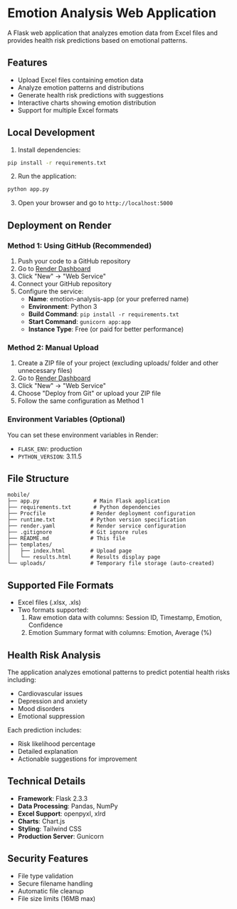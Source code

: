 # Emotion Analysis Web Application

A Flask web application that analyzes emotion data from Excel files and provides health risk predictions based on emotional patterns.

## Features

- Upload Excel files containing emotion data
- Analyze emotion patterns and distributions
- Generate health risk predictions with suggestions
- Interactive charts showing emotion distribution
- Support for multiple Excel formats

## Local Development

1. Install dependencies:
```bash
pip install -r requirements.txt
```

2. Run the application:
```bash
python app.py
```

3. Open your browser and go to `http://localhost:5000`

## Deployment on Render

### Method 1: Using GitHub (Recommended)

1. Push your code to a GitHub repository
2. Go to [Render Dashboard](https://dashboard.render.com/)
3. Click "New" → "Web Service"
4. Connect your GitHub repository
5. Configure the service:
   - **Name**: emotion-analysis-app (or your preferred name)
   - **Environment**: Python 3
   - **Build Command**: `pip install -r requirements.txt`
   - **Start Command**: `gunicorn app:app`
   - **Instance Type**: Free (or paid for better performance)

### Method 2: Manual Upload

1. Create a ZIP file of your project (excluding uploads/ folder and other unnecessary files)
2. Go to [Render Dashboard](https://dashboard.render.com/)
3. Click "New" → "Web Service"
4. Choose "Deploy from Git" or upload your ZIP file
5. Follow the same configuration as Method 1

### Environment Variables (Optional)

You can set these environment variables in Render:
- `FLASK_ENV`: production
- `PYTHON_VERSION`: 3.11.5

## File Structure

```
mobile/
├── app.py                 # Main Flask application
├── requirements.txt       # Python dependencies
├── Procfile              # Render deployment configuration
├── runtime.txt           # Python version specification
├── render.yaml           # Render service configuration
├── .gitignore            # Git ignore rules
├── README.md             # This file
├── templates/
│   ├── index.html        # Upload page
│   └── results.html      # Results display page
└── uploads/              # Temporary file storage (auto-created)
```

## Supported File Formats

- Excel files (.xlsx, .xls)
- Two formats supported:
  1. Raw emotion data with columns: Session ID, Timestamp, Emotion, Confidence
  2. Emotion Summary format with columns: Emotion, Average (%)

## Health Risk Analysis

The application analyzes emotional patterns to predict potential health risks including:
- Cardiovascular issues
- Depression and anxiety
- Mood disorders
- Emotional suppression

Each prediction includes:
- Risk likelihood percentage
- Detailed explanation
- Actionable suggestions for improvement

## Technical Details

- **Framework**: Flask 2.3.3
- **Data Processing**: Pandas, NumPy
- **Excel Support**: openpyxl, xlrd
- **Charts**: Chart.js
- **Styling**: Tailwind CSS
- **Production Server**: Gunicorn

## Security Features

- File type validation
- Secure filename handling
- Automatic file cleanup
- File size limits (16MB max)